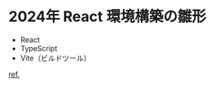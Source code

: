 # 2024年 React 環境構築の雛形

- React
- TypeScript
- Vite（ビルドツール）

[ref.](https://zenn.dev/kazukix/articles/react-setup-2024)
